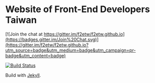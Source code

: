 # Website of Front-End Developers Taiwan

[![Join the chat at https://gitter.im/f2etw/f2etw.github.io](https://badges.gitter.im/Join%20Chat.svg)](https://gitter.im/f2etw/f2etw.github.io?utm_source=badge&utm_medium=badge&utm_campaign=pr-badge&utm_content=badge)

[![Build Status](https://travis-ci.org/f2etw/f2etw.github.io.svg?branch=master)](https://travis-ci.org/f2etw/f2etw.github.io)

Build with [Jekyll](http://jekyllrb.com/).
